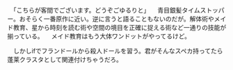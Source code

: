 　「こちらが客間でございます。どうぞごゆるりと」
　青目銀髪タイムストッパー。おそらく一番原作に近い。逆に言うと語ることもないのだが。解体術やメイド教育、星から時刻を読む術や空間の境目を正確に捉える術など一通りの技能が揃っている。
　メイド教育はもう大体ワンドットがやってるけど。

　しかしifでフランドールから殺人ドールを習う。君がそんなスペカ持ってたら蓬莱クラスタとして関連付けちゃうだろ。